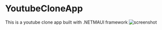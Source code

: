 # YoutubeCloneApp
This is a youtube clone app built with .NETMAUI framework
![screenshot](https://user-images.githubusercontent.com/83753745/231195705-3759dc58-6ffa-43e0-8d2c-7061caf34d8c.png)
